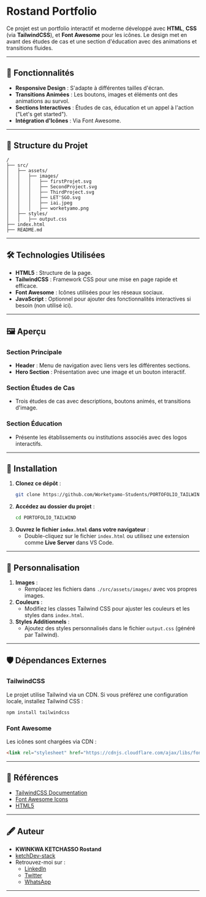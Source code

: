 # Rostand Portfolio

Ce projet est un portfolio interactif et moderne développé avec **HTML**, **CSS** (via **TailwindCSS**), et **Font Awesome** pour les icônes. Le design met en avant des études de cas et une section d'éducation avec des animations et transitions fluides.

---

## 🚀 Fonctionnalités

- **Responsive Design** : S'adapte à différentes tailles d'écran.
- **Transitions Animées** : Les boutons, images et éléments ont des animations au survol.
- **Sections Interactives** : Études de cas, éducation et un appel à l'action ("Let's get started").
- **Intégration d'Icônes** : Via Font Awesome.

---

## 📂 Structure du Projet

```plaintext
/
├── src/
│   ├── assets/
│   │   ├── images/
│   │   │   ├── firstProjet.svg
│   │   │   ├── SecondProject.svg
│   │   │   ├── ThirdProject.svg
│   │   │   ├── LET'SGO.svg
│   │   │   ├── iai.jpeg
│   │   │   ├── worketyamo.png
│   ├── styles/
│   │   ├── output.css
├── index.html
├── README.md
```

---

## 🛠️ Technologies Utilisées

- **HTML5** : Structure de la page.
- **TailwindCSS** : Framework CSS pour une mise en page rapide et efficace.
- **Font Awesome** : Icônes utilisées pour les réseaux sociaux.
- **JavaScript** : Optionnel pour ajouter des fonctionnalités interactives si besoin (non utilisé ici).

---

## 🖼️ Aperçu

### Section Principale
- **Header** : Menu de navigation avec liens vers les différentes sections.
- **Hero Section** : Présentation avec une image et un bouton interactif.

### Section Études de Cas
- Trois études de cas avec descriptions, boutons animés, et transitions d'image.

### Section Éducation
- Présente les établissements ou institutions associés avec des logos interactifs.

---

## 🚀 Installation

1. **Clonez ce dépôt** :
   ```bash
   git clone https://github.com/Worketyamo-Students/PORTOFOLIO_TAILWIND.git
   ```
2. **Accédez au dossier du projet** :
   ```bash
   cd PORTOFOLIO_TAILWIND
   ```
3. **Ouvrez le fichier `index.html` dans votre navigateur** :
   - Double-cliquez sur le fichier `index.html` ou utilisez une extension comme **Live Server** dans VS Code.

---

## 🎨 Personnalisation

1. **Images** :
   - Remplacez les fichiers dans `./src/assets/images/` avec vos propres images.
2. **Couleurs** :
   - Modifiez les classes Tailwind CSS pour ajuster les couleurs et les styles dans `index.html`.
3. **Styles Additionnels** :
   - Ajoutez des styles personnalisés dans le fichier `output.css` (généré par Tailwind).

---

## 🛡️ Dépendances Externes

### TailwindCSS
Le projet utilise Tailwind via un CDN. Si vous préférez une configuration locale, installez Tailwind CSS :
```bash
npm install tailwindcss
```

### Font Awesome
Les icônes sont chargées via CDN :
```html
<link rel="stylesheet" href="https://cdnjs.cloudflare.com/ajax/libs/font-awesome/4.7.0/css/font-awesome.min.css">
```

---

## 📖 Références

- [TailwindCSS Documentation](https://tailwindcss.com/docs)
- [Font Awesome Icons](https://fontawesome.com/)
- [HTML5](https://developer.mozilla.org/fr/docs/Web/HTML)

---

## 🖋️ Auteur

- **KWINKWA KETCHASSO Rostand**
- [ketchDev-stack](https://github.com/ketchDev-stark)
- Retrouvez-moi sur :
  - [LinkedIn](#)
  - [Twitter](#)
  - [WhatsApp](#)

---